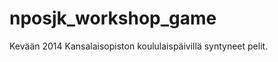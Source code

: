 nposjk_workshop_game
====================

Kevään 2014 Kansalaisopiston koululaispäivillä syntyneet pelit.
